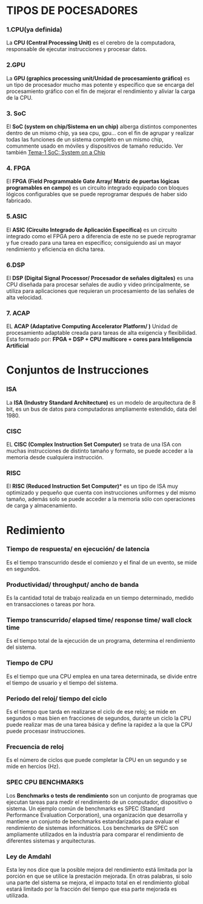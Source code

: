 # TIPOS DE POCESADORES

### 1.CPU(ya definida)
La **CPU (Central Processing Unit)** es el cerebro de la computadora, responsable de ejecutar instrucciones y procesar datos. 

### 2.GPU
La **GPU (graphics processing unit/Unidad de procesamiento gráfico)** es un tipo de procesador mucho mas potente y específico que se encarga del procesamiento gráfico con el fin de mejorar el rendimiento y aliviar la carga de la CPU.

### 3. SoC
El **SoC (system on chip/Sistema en un chip)** alberga distintos componentes dentro de un mismo chip, ya sea cpu, gpu... con el fin de agrupar y realizar todas las funciones de un sistema completo en un mismo chip, comunmente usado en móviles y dispositivos de tamaño reducido. Ver también [Tema-1 SoC: System on a Chip](Tema-1-Introducción-a-los-computadores)

### 4. FPGA
El **FPGA (Field Programmable Gate Array/ Matriz de puertas lógicas programables en campo)** es un circuito integrado equipado con bloques lógicos configurables que se puede reprogramar después de haber sido fabricado.

### 5.ASIC
El **ASIC (Circuito Integrado de Aplicación Específica)** es un circuito integrado como el FPGA pero a diferencia de este no se puede reprogramar y fue creado para una tarea en específico; consiguiendo así un mayor rendimiento y eficiencia en dicha tarea.

### 6.DSP
El **DSP (Digital Signal Processor/ Procesador de señales digitales)** es una CPU diseñada para procesar señales de audio y video principalmente, se utiliza para aplicaciones que requieran un procesamiento de las señales de alta velocidad.

### 7. ACAP
EL **ACAP (Adaptative Computing Accelerator Platform/ )** Unidad de procesamiento adaptable creada para tareas de alta exigencia y flexibilidad. Esta formado por: __FPGA + DSP + CPU multicore + cores para Inteligencia Artificial__

# Conjuntos de Instrucciones

### ISA
La **ISA (Industry Standard Architecture)** es un modelo de arquitectura de 8 bit, es un bus de datos para computadoras ampliamente estendido, data del 1980.

### CISC
EL **CISC (Complex Instruction Set Computer)** se trata de una ISA con muchas instrucciones de distinto tamaño y formato, se puede acceder a la memoria desde cualquiera instrucción.

### RISC
El **RISC (Reduced Instruction Set Computer)*** es un tipo de ISA muy optimizado y pequeño que cuenta con instrucciones uniformes y del mismo tamaño, además solo se puede acceder a la memoria sólo con operaciones de carga y almacenamiento.

# Redimiento

### Tiempo de respuesta/ en ejecución/ de latencia
Es el tiempo transcurrido desde el comienzo y el final de un evento, se mide en segundos.

### Productividad/ throughput/ ancho de banda
Es la cantidad total de trabajo realizada en un tiempo determinado, medido en transacciones o tareas por hora.

### Tiempo transcurrido/ elapsed time/ response time/ wall clock time
Es el tiempo total de la ejecución de un programa, determina el rendimiento del sistema.

### Tiempo de CPU
Es el tiempo que una CPU emplea en una tarea determinada, se divide entre el tiempo de usuario y el tiempo del sistema.

### Periodo del reloj/ tiempo del ciclo
Es el tiempo que tarda en realizarse el ciclo de ese reloj; se mide en segundos o mas bien en fracciones de segundos, durante un ciclo la CPU puede realizar mas de una tarea básica y define la rapidez a la que la CPU puede procesasr instrucciones.

### Frecuencia de reloj
Es el número de ciclos que puede completar la CPU en un segundo y se mide en hercios (Hz).


### SPEC CPU BENCHMARKS
Los **Benchmarks o tests de rendimiento** son un conjunto de programas que ejecutan tareas para medir el rendimiento de un computador, dispositivo o sistema. Un ejemplo común de benchmarks es SPEC (Standard Performance Evaluation Corporation), una organización que desarrolla y mantiene un conjunto de benchmarks estandarizados para evaluar el rendimiento de sistemas informáticos. Los benchmarks de SPEC son ampliamente utilizados en la industria para comparar el rendimiento de diferentes sistemas y arquitecturas.

### Ley de Amdahl
Esta ley nos dice que la posible mejora del rendimiento está limitada por la porción en que se utilice la prestación mejorada. En otras palabras, si solo una parte del sistema se mejora, el impacto total en el rendimiento global estará limitado por la fracción del tiempo que esa parte mejorada es utilizada.
